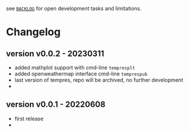 
see [`BACKLOG`](https://github.com/kr-g/tempres/blob/main/BACKLOG.md)
for open development tasks and limitations.


# Changelog

## version v0.0.2 - 20230311

- added mathplot support with cmd-line `tempresplt`
- added openweathermap interface cmd-line `temprespub`
- last version of tempres, repo will be archived, no further development
- 


## version v0.0.1 - 20220608

- first release
- 